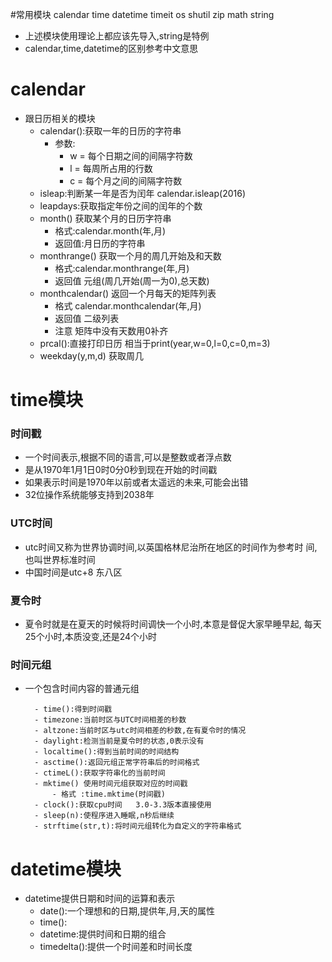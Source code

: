 #常用模块
    calendar
    time
    datetime
    timeit
    os
    shutil
    zip
    math
    string
- 上述模块使用理论上都应该先导入,string是特例
- calendar,time,datetime的区别参考中文意思

# calendar
- 跟日历相关的模块
    - calendar():获取一年的日历的字符串
        - 参数:
            - w = 每个日期之间的间隔字符数
            - l = 每周所占用的行数
            - c = 每个月之间的间隔字符数   
    - isleap:判断某一年是否为闰年    calendar.isleap(2016)
    - leapdays:获取指定年份之间的闰年的个数
    - month() 获取某个月的日历字符串
        - 格式:calendar.month(年,月)
        - 返回值:月日历的字符串
    - monthrange() 获取一个月的周几开始及和天数
        - 格式:calendar.monthrange(年,月)
        - 返回值 元组(周几开始(周一为0),总天数)
    - monthcalendar() 返回一个月每天的矩阵列表
        - 格式 calendar.monthcalendar(年,月)
        - 返回值 二级列表
        - 注意 矩阵中没有天数用0补齐
    - prcal():直接打印日历   相当于print(year,w=0,l=0,c=0,m=3)
    - weekday(y,m,d) 获取周几
    
# time模块
### 时间戳
- 一个时间表示,根据不同的语言,可以是整数或者浮点数
- 是从1970年1月1日0时0分0秒到现在开始的时间戳
- 如果表示时间是1970年以前或者太遥远的未来,可能会出错
- 32位操作系统能够支持到2038年      
### UTC时间
- utc时间又称为世界协调时间,以英国格林尼治所在地区的时间作为参考时
    间,也叫世界标准时间
- 中国时间是utc+8 东八区 
### 夏令时
- 夏令时就是在夏天的时候将时间调快一个小时,本意是督促大家早睡早起,
    每天25个小时,本质没变,还是24个小时
### 时间元组
- 一个包含时间内容的普通元组

        - time():得到时间戳
        - timezone:当前时区与UTC时间相差的秒数
        - altzone:当前时区与utc时间相差的秒数,在有夏令时的情况
        - daylight:检测当前是夏令时的状态,0表示没有
        - localtime():得到当前时间的时间结构
        - asctime():返回元组正常字符串后的时间格式
        - ctimeL():获取字符串化的当前时间
        - mktime() 使用时间元组获取对应的时间戳
            - 格式 :time.mktime(时间戳)
        - clock():获取cpu时间   3.0-3.3版本直接使用
        - sleep(n):使程序进入睡眠,n秒后继续
        - strftime(str,t):将时间元组转化为自定义的字符串格式
        
# datetime模块
- datetime提供日期和时间的运算和表示
    - date():一个理想和的日期,提供年,月,天的属性
    - time():
    - datetime:提供时间和日期的组合
    - timedelta():提供一个时间差和时间长度